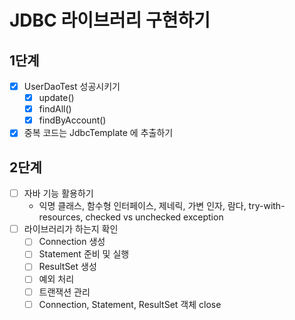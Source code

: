 # JDBC 라이브러리 구현하기

## 1단계
- [x] UserDaoTest 성공시키기
  - [x] update()
  - [x] findAll()
  - [x] findByAccount()
- [x] 중복 코드는 JdbcTemplate 에 추출하기

## 2단계
- [ ] 자바 기능 활용하기
  - 익명 클래스, 함수형 인터페이스, 제네릭, 가변 인자, 람다, try-with-resources, checked vs unchecked exception
- [ ] 라이브러리가 하는지 확인
  - [ ] Connection 생성
  - [ ] Statement 준비 및 실행
  - [ ] ResultSet 생성
  - [ ] 예외 처리
  - [ ] 트랜잭션 관리
  - [ ] Connection, Statement, ResultSet 객체 close
